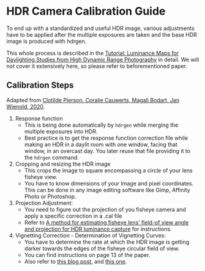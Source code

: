 # HDR Camera Calibration Guide

To end up with a standardized and useful HDR image, various adjustments have to be applied after the multiple exposures are taken and the base HDR image is produced with hdrgen.

This whole process is described in the [Tutorial: Luminance Maps for Daylighting Studies from High Dynamic Range Photography](https://infoscience.epfl.ch/bitstreams/5de7b455-0f0b-4cba-be41-0478e5abb181/download) in detail. 
We will not cover it extensively here, so please refer to beforementioned paper.

## Calibration Steps

Adapted from [Clotilde Pierson. Coralie Cauwerts, Magali Bodart, Jan Wienold, 2020](https://www.researchgate.net/publication/338386406_Tutorial_Luminance_Maps_for_Daylighting_Studies_from_High_Dynamic_Range_Photography).

1. Response function
	- This is being done automatically by `hdrgen` while merging the multiple exposures into HDR.
	- Best practice is to get the response function correction file while making an HDR in a daylit room with one window, facing that window, in an overcast day. You later reuse that file providing it to the `hdrgen` command.
2. Cropping and resizing the HDR image
	- This crops the image to square encompassing a circle of your lens fisheye view.
	- You have to know dimensions of your Image and pixel coordinates. This can be done in any image editing software like Gimp, Affinity Photo or Photoshop.
3. Projection Adjustment:
	- You need to figure out the projection of you fisheye camera and apply a specific correction in a .cal file
	- Refer to [A method for estimating fisheye lens’ field-of view angle and projection for HDR luminance capture](https://pure.tudelft.nl/ws/portalfiles/portal/57456665/x046_PO061.pdf) for instructions.
4. Vignetting Correction - Determination of Vignetting Curves:
	- You have to determine the rate at which the HDR image is getting darker towards the edges of the fisheye circular field of view.
	- You can find instructions on page 13 of the paper.
	- Also refer to [this blog post](https://discourse.radiance-online.org/t/help-with-creating-a-vignetting-cal-file/5745), and [this one](https://discourse.radiance-online.org/t/vignetting-correction-calibration-file/5962).
